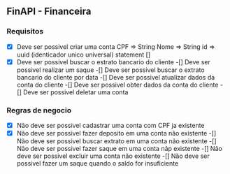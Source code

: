 ## FinAPI - Financeira 


### Requisitos

-[x] Deve ser possivel criar uma conta
    CPF => String
    Nome => String
    id => uuid (identicador unico universal)
    statement [] 
-[x] Deve ser possivel buscar o estrato bancario do cliente
-[] Deve ser possivel realizar um saque 
-[] Deve ser possivel buscar o extrato bancario do cliente por data
-[] Deve ser possivel atualizar dados da conta do cliente
-[] Deve ser possivel obter dados da conta do cliente
-[] Deve ser possivel deletar uma conta

### Regras de negocio 

-[x] Não deve ser possivel cadastrar uma conta com CPF ja existente 
-[x] Não deve ser possivel fazer deposito em uma conta não existente 
-[] Não deve ser possivel buscar extrato em uma conta não existente
-[] Não deve ser possivel fazer saque em uma conta nãp existente 
-[] Não deve ser possivel excluir uma conta não existente
-[] Não deve ser possivel fazer um saque quando o saldo for insuficiente
